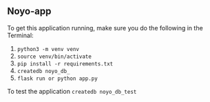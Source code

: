 ## Noyo-app

To get this application running, make sure you do the following in the Terminal:

1. `python3 -m venv venv`
2. `source venv/bin/activate`
3. `pip install -r requirements.txt`
4. `createdb noyo_db_`
5. `flask run or python app.py`

To test the application
`createdb noyo_db_test`
